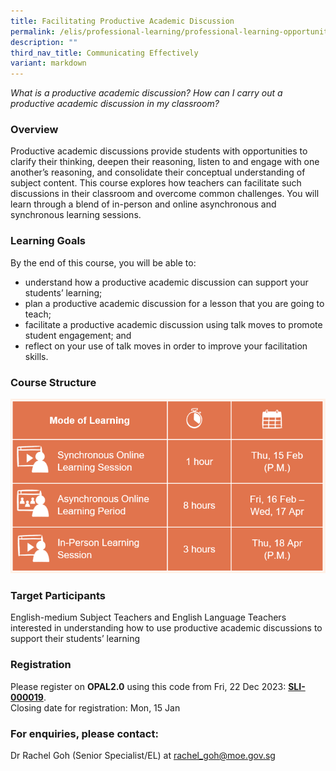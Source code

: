 ```yaml
---
title: Facilitating Productive Academic Discussion
permalink: /elis/professional-learning/professional-learning-opportunities/facilitating-academic-discussion/
description: ""
third_nav_title: Communicating Effectively
variant: markdown
---
```

<em>What is a productive academic discussion? 
	How can I carry out a productive academic discussion in my classroom?</em>

### Overview

Productive academic discussions provide students with opportunities to clarify their thinking, deepen their reasoning, listen to and engage with one another’s reasoning, and consolidate their conceptual understanding of subject content. This course explores how teachers can facilitate such discussions in their classroom and overcome common challenges. You will learn through a blend of in-person and online asynchronous and synchronous learning sessions.

### Learning Goals

By the end of this course, you will be able to:

*   understand how a productive academic discussion can support your students’ learning;
*   plan a productive academic discussion for a lesson that you are going to teach;
*   facilitate a productive academic discussion using talk moves to promote student engagement; and
*   reflect on your use of talk moves in order to improve your facilitation skills.

### Course Structure

![](/images/fpad_ec.PNG)
		 
### Target Participants

English-medium Subject Teachers and English Language Teachers interested in understanding how to use productive academic discussions to support their students’ learning

### Registration

Please register on&nbsp;**OPAL2.0**&nbsp;using this code from Fri, 22 Dec 2023:&nbsp;[**SLI-000019**](https://www.opal2.moe.edu.sg/app/learner/detail/course/ac03bad0-8837-4cd7-be16-17caefdfbcb7).  
Closing date for registration: Mon, 15 Jan

### For enquiries, please contact:
Dr Rachel Goh (Senior Specialist/EL) at
<a href="mailto:rachel_goh@moe.gov.sg.">rachel_goh@moe.gov.sg</a>